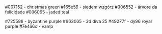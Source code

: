 #007152 - christmas green
#165e59 - siedem wzgórz
#006552 - árvore da felicidade
#006065 - jaded teal


#725588 - byzantine purple
#663065 - 3d diva 25
#49277f - dy96 royal purple
#7e466c - vamp